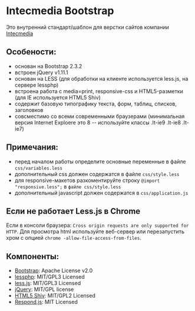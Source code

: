 # Intecmedia Bootstrap

Это внутренний стандарт/шаблон для верстки сайтов компании [Intecmedia](http://intecmedia.ru)

## Особености:
* основан на Bootstrap 2.3.2 
* встроен jQuery v1.11.1
* основан на LESS (для обработки на клиенте используется less.js, на сервере lessphp)
* встроена работа с media=print, responsive-css и HTML5-разметки (для IE используется HTML5 Shiv)
* содержит базовую типографику текста, форм, таблиц, списков, заголовков
* совсместимо со всеми современными браузерами (минимальная версия Internet Exploere это 8 -- используйте классы .lt-ie9 .lt-ie8 .lt-ie7)

## Примечания:
* перед началом работы определите основные переменные в файле `css/variables.less`
* дополнительный css должен содержатся в файле `css/style.less`
* для responsive-макетов разкоментируйте строку `@import "responsive.less";` в `файле css/style.less`
* дополнительный javascript должен содержатся в `css/application.js`

## Если не работает Less.js в Chrome
Если в консоли браузера: `Cross origin requests are only supported for HTTP`. 
Для просмотра html используйте веб-сервер или перезапустить хром с опцией `chrome -allow-file-access-from-files`.

## Компоненты:
* [Bootstrap](http://getbootstrap.com/2.3.2): Apache License v2.0
* [lessphp](http://leafo.net/lessphp): MIT/GPL3 Licensed
* [less.js](http://lesscss.org ): MIT/GPL3 Licensed
* [jQuery](http://jquery.com/): MIT/GPL license
* [HTML5 Shiv](https://code.google.com/p/html5shiv/): MIT/GPL2 Licensed
* [Respond.js](https://github.com/scottjehl/Respond): MIT Licensed


